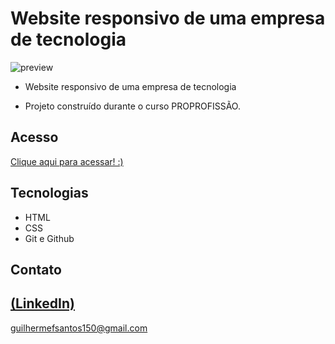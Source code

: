 # Website responsivo de uma empresa de tecnologia

![preview](https://github.com/GuilhermeSK2/Formilario-De-Login-Basico-Bootstrap/assets/139295562/1f161f8e-00ac-425d-be14-4c84f9fceefc)
 
 - Website responsivo de uma empresa de tecnologia

 - Projeto construído durante o curso PROPROFISSÃO.

## Acesso
 [Clique aqui para acessar! :)](https://github.com/GuilhermeSK2/NodeProp)

## Tecnologias

- HTML
- CSS
- Git e Github

## Contato
[(LinkedIn)](https://www.linkedin.com/in/guilherme-freitas-9901a220b/)
-----
guilhermefsantos150@gmail.com
